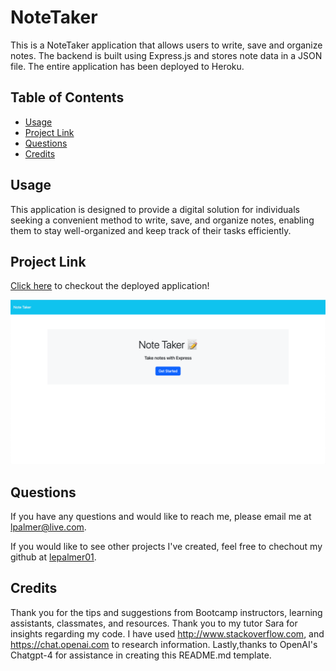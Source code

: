 # NoteTaker
This is a NoteTaker application that allows users to write, save and organize notes. The backend is built using Express.js and stores note data in a JSON file. The entire application has been deployed to Heroku. 


## Table of Contents
* [Usage](#usage)
* [Project Link](#project-link)
* [Questions](#questions)
* [Credits](#credits)


## Usage
This application is designed to provide a digital solution for individuals seeking a convenient method to write, save, and organize notes, enabling them to stay well-organized and keep track of their tasks efficiently.


## Project Link 
[Click here](https://calm-beyond-26898-3f161bbc3ff3.herokuapp.com/) to checkout the deployed application!

<img src = "./public/assets/images/Screen Shot 2023-12-19 at 7.13.37 AM.png">


## Questions
If you have any questions and would like to reach me, please email me at lpalmer@live.com.

If you would like to see other projects I've created, feel free to chechout my github at [lepalmer01](https://github.com/lepalmer01).


## Credits
Thank you for the tips and suggestions from Bootcamp instructors, learning assistants, classmates, and resources. Thank you to my tutor Sara for insights regarding my code. I have used http://www.stackoverflow.com, and https://chat.openai.com to research information. Lastly,thanks to OpenAI's Chatgpt-4 for assistance in creating this README.md template.